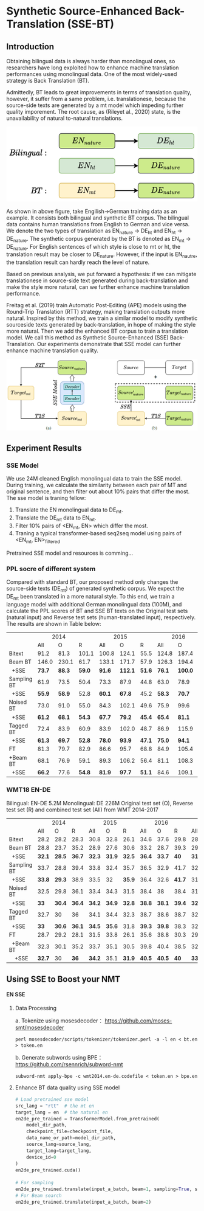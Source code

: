 # Synthetic Source-Enhanced Back-Translation (SSE-BT)
## Introduction

Obtaining bilingual data is always harder than monolingual ones, so researchers have long exploited how to enhance machine translation performances using monolingual data. One of the most widely-used strategy is Back Translation (BT).

Admittedly, BT leads to great improvements in terms of translation quality, however, it suffer from a same problem, i.e. translationese, because the source-side texts are generated by a mt model which impeding further quality imporement. The root cause, as (Rileyet al., 2020) state, is the unavailability of natural to-natural translations. 

![image](https://github.com/FrxxzHL/ssebt/blob/main/mt-ht-nature.PNG)

As shown in above figure, take Engilish→German training data as an example. It consists both bilingual and synthetic BT corpus. The bilingual data contains human translations from English to German and vice versa. We denote the two types of translation as EN<sub>nature</sub> → DE<sub>ht</sub> and EN<sub>ht</sub> → DE<sub>nature</sub>. The synthetic corpus generated by the BT is denoted as EN<sub>mt</sub> → DE<sub>nature</sub>. For English sentences of which style is close to mt or ht, the translation result may be closer to DE<sub>nature</sub>. However, if the input is EN<sub>nautre</sub>, the translation result can hardly reach the level of nature.

Based on previous analysis, we put forward a hypothesis: if we can mitigate translationese in source-side text generated during back-translation and make the style more natural, can we further enhance machine translation performance.

Freitag et al. (2019) train Automatic Post-Editing (APE) models using the Round-Trip Translation (RTT) strategy, making translation outputs more natural. Inspired by this method, we train a similar model to modify synthetic sourceside texts generated by back-translation, in hope of making the style more natural. Then we add the enhanced BT corpus to train a translation model. We call this method as Synthetic Source-Enhanced (SSE) Back-Translation. Our experiments demonstrate that SSE model can further enhance machine translation quality.

![image](https://github.com/FrxxzHL/ssebt/blob/main/sse-bt.PNG)

## Experiment Results

### SSE Model
We use 24M cleaned English monolingual data to train the SSE model. During training, we calculate the similarity between each pair of MT and original sentence, and then filter out about 10% pairs that differ the most.
The sse model is traning fellow:
1. Translate the EN monolingual data to DE<sub>mt</sub>.
2. Translate the DE<sub>mt</sub> data to EN<sub>mt</sub>.
3. Filter 10% pairs of <EN<sub>mt</sub>, EN> which differ the most. 
4. Traning a typical transformer-based seq2seq model using pairs of <EN<sub>mt</sub>, EN><sub>filtered</sub>

Pretrained SSE model and resources is comming...

### PPL socre of different system
Compared with standard BT, our proposed method only changes the source-side texts (DE<sub>mt</sub>) of generated synthetic corpus. We expect the DE<sub>mt</sub> been translated in a more natural style. To this end, we train a language model with additional German monolingual data (100M), and calculate the PPL scores of BT and SSE BT texts on the Original test sets (natural input) and Reverse test sets (human-translated input), respectively.
The results are shown in Table below:
<table align="center">
   <tr>
      <td ></td>
      <td colspan="3">&nbsp;&nbsp;&nbsp;&nbsp;&nbsp;&nbsp;&nbsp;&nbsp;&nbsp;&nbsp;2014</td>
      <td colspan="3">&nbsp;&nbsp;&nbsp;&nbsp;&nbsp;&nbsp;&nbsp;&nbsp;&nbsp;&nbsp;2015</td>
      <td colspan="3">&nbsp;&nbsp;&nbsp;&nbsp;&nbsp;&nbsp;&nbsp;&nbsp;&nbsp;&nbsp;2016</td>
      <td colspan="3">&nbsp;&nbsp;&nbsp;&nbsp;&nbsp;&nbsp;&nbsp;&nbsp;&nbsp;&nbsp;2017</td>
      <td colspan="3">&nbsp;&nbsp;&nbsp;&nbsp;&nbsp;&nbsp;&nbsp;&nbsp;&nbsp;&nbsp;average</td>
   </tr>
   <tr>
      <td></td>
      <td>All</td>
      <td>O</td>
      <td>R</td>
      <td>All</td>
      <td>O</td>
      <td>R</td>
      <td>All</td>
      <td>O</td>
      <td>R</td>
      <td>All</td>
      <td>O</td>
      <td>R</td>
      <td>All</td>
      <td>O</td>
      <td>R</td>
   </tr>
   <tr>
      <td>Bitext</td>
      <td>91.2</td>
      <td>81.3</td>
      <td>101.1</td>
      <td>100.8</td>
      <td>124.1</td>
      <td>55.5</td>
      <td>124.8</td>
      <td>187.4</td>
      <td>62.1</td>
      <td>74.8</td>
      <td>91.2</td>
      <td>58.5</td>
      <td>97.9</td>
      <td>121.0</td>
      <td>69.3</td>
   </tr>
   <tr>
      <td>Beam BT</td>
      <td>146.0</td>
      <td>230.1</td>
      <td>61.7</td>
      <td>133.1</td>
      <td>171.7</td>
      <td>57.9</td>
      <td>126.3</td>
      <td>194.4</td>
      <td>58.1</td>
      <td>107.4</td>
      <td>163.9</td>
      <td>50.8</td>
      <td>128.2</td>
      <td>190.0</td>
      <td>57.1</td>
   </tr>
   <tr>
      <td>&nbsp;&nbsp;+SSE</td>
      <td><b>73.7</b></td>
      <td><b>88.3</b></td>
      <td><b>59.0</b></td>
      <td><b>91.6</b></td>
      <td><b>112.1</b></td>
      <td><b>51.6</b></td>
      <td><b>76.1</b></td>
      <td><b>100.0</b></td>
      <td><b>52.2</b></td>
      <td><b>65.3</b></td>
      <td><b>82.0</b></td>
      <td><b>48.6</b></td>
      <td><b>76.7</b></td>
      <td><b>95.6</b></td>
      <td><b>52.8</b></td>
   </tr>
   <tr>
      <td>Sampling BT</td>
      <td>61.9</td>
      <td>73.5</td>
      <td>50.4</td>
      <td>73.3</td>
      <td>87.9</td>
      <td>44.8</td>
      <td>63.0</td>
      <td>78.9</td>
      <td>47.2</td>
      <td>58.9</td>
      <td>76.7</td>
      <td>41.2</td>
      <td>64.3</td>
      <td>79.2</td>
      <td>45.9</td>
   </tr>
   <tr>
      <td>&nbsp;&nbsp;+SSE</td>
      <td><b>55.9</b></td>
      <td><b>58.9</b></td>
      <td>52.8</td>
      <td><b>60.1</b></td>
      <td><b>67.8</b></td>
      <td>45.2</td>
      <td><b>58.3</b></td>
      <td><b>70.7</b></td>
      <td><b>45.9</b></td>
      <td><b>51.1</b></td>
      <td><b>61.4</b></td>
      <td><b>40.7</b></td>
      <td><b>56.3</b></td>
      <td><b>64.7</b></td>
      <td>46.2</td>
   </tr>
   <tr>
      <td>Noised BT</td>
      <td>73.0</td>
      <td>91.0</td>
      <td>55.0</td>
      <td>84.3</td>
      <td>102.1</td>
      <td>49.6</td>
      <td>75.9</td>
      <td>99.6</td>
      <td>52.2</td>
      <td>69.8</td>
      <td>93.0</td>
      <td>46.6</td>
      <td>75.8</td>
      <td>96.4</td>
      <td>50.9</td>
   </tr>
   <tr>
      <td>&nbsp;&nbsp;+SSE</td>
      <td><b>61.2</b></td>
      <td><b>68.1</b></td>
      <td><b>54.3</b></td>
      <td><b>67.7</b></td>
      <td><b>79.2</b></td>
      <td><b>45.4</b></td>
      <td><b>65.4</b></td>
      <td><b>81.1</b></td>
      <td><b>49.7</b></td>
      <td><b>58.8</b></td>
      <td><b>73.9</b></td>
      <td><b>43.7</b></td>
      <td><b>63.3</b></td>
      <td><b>75.5</b></td>
      <td><b>48.3</b></td>
   </tr>
   <tr>
      <td>Tagged BT</td>
      <td>72.4</td>
      <td>83.9</td>
      <td>60.9</td>
      <td>83.9</td>
      <td>102.0</td>
      <td>48.7</td>
      <td>86.9</td>
      <td>115.9</td>
      <td>57.9</td>
      <td>70.4</td>
      <td>93.4</td>
      <td>47.5</td>
      <td>78.4</td>
      <td>98.8</td>
      <td>53.7</td>
   </tr>
   <tr>
      <td>&nbsp;&nbsp;+SSE</td>
      <td><b>61.3</b></td>
      <td><b>69.7</b></td>
      <td><b>52.8</b></td>
      <td><b>78.0</b></td>
      <td><b>93.9</b></td>
      <td><b>47.1</b></td>
      <td><b>75.0</b></td>
      <td><b>94.1</b></td>
      <td><b>56.0</b></td>
      <td><b>60.5</b></td>
      <td><b>76.1</b></td>
      <td><b>44.8</b></td>
      <td><b>68.7</b></td>
      <td><b>83.4</b></td>
      <td><b>50.2</b></td>
   </tr>
   <tr>
      <td>FT</td>
      <td>81.3</td>
      <td>79.7</td>
      <td>82.9</td>
      <td>86.6</td>
      <td>95.7</td>
      <td>68.8</td>
      <td>84.9</td>
      <td>105.4</td>
      <td>64.5</td>
      <td>72.8</td>
      <td>89.5</td>
      <td>56.0</td>
      <td>81.4</td>
      <td>92.6</td>
      <td>68.0</td>
   </tr>
   <tr>
      <td>+Beam BT</td>
      <td>68.1</td>
      <td>76.9</td>
      <td>59.1</td>
      <td>89.3</td>
      <td>106.2</td>
      <td>56.4</td>
      <td>81.1</td>
      <td>108.3</td>
      <td>53.9</td>
      <td>69.4</td>
      <td>90.1</td>
      <td>48.8</td>
      <td>77.0</td>
      <td>95.4</td>
      <td>54.6</td>
   </tr>
   <tr>
      <td>&nbsp;&nbsp;+SSE</td>
      <td><b>66.2</b></td>
      <td>77.6</td>
      <td><b>54.8</b></td>
      <td><b>81.9</b></td>
      <td><b>97.7</b></td>
      <td><b>51.1</b></td>
      <td>84.6</td>
      <td>109.1</td>
      <td>60.1</td>
      <td><b>65.7</b></td>
      <td><b>86.0</b></td>
      <td><b>45.3</b></td>
      <td><b>74.6</b></td>
      <td><b>92.6</b></td>
      <td><b>52.8</b></td>
   </tr>
</table>

### WMT18 EN-DE

Bilingual: EN-DE 5.2M  Monolingual: DE 226M
Original test set (O), Reverse test set (R) and combined test set (All) from WMT 2014-2017
<table align="center">
   <tr>
      <td ></td>
      <td colspan="3">&nbsp;&nbsp;&nbsp;&nbsp;&nbsp;&nbsp;&nbsp;&nbsp;&nbsp;&nbsp;2014</td>
      <td colspan="3">&nbsp;&nbsp;&nbsp;&nbsp;&nbsp;&nbsp;&nbsp;&nbsp;&nbsp;&nbsp;2015</td>
      <td colspan="3">&nbsp;&nbsp;&nbsp;&nbsp;&nbsp;&nbsp;&nbsp;&nbsp;&nbsp;&nbsp;2016</td>
      <td colspan="3">&nbsp;&nbsp;&nbsp;&nbsp;&nbsp;&nbsp;&nbsp;&nbsp;&nbsp;&nbsp;2017</td>
      <td colspan="3">&nbsp;&nbsp;&nbsp;&nbsp;&nbsp;&nbsp;&nbsp;&nbsp;&nbsp;&nbsp;average</td>
   </tr>
   <tr>
      <td></td>
      <td>All</td>
      <td>O</td>
      <td>R</td>
      <td>All</td>
      <td>O</td>
      <td>R</td>
      <td>All</td>
      <td>O</td>
      <td>R</td>
      <td>All</td>
      <td>O</td>
      <td>R</td>
      <td>All</td>
      <td>O</td>
      <td>R</td>
   </tr>
   <tr>
      <td>Bitext</td>
      <td>28.2</td>
      <td>28.2</td>
      <td>28.3</td>
      <td>30.8</td>
      <td>32.8</td>
      <td>26.1</td>
      <td>34.6</td>
      <td>37.6</td>
      <td>29.8</td>
      <td>28.7</td>
      <td>31.1</td>
      <td>25.2</td>
      <td>30.6</td>
      <td>32.4</td>
      <td>27.4</td>
   </tr>
   <tr>
      <td>Beam BT</td>
      <td>28.8</td>
      <td>23.7</td>
      <td>35.2</td>
      <td>28.9</td>
      <td>27.6</td>
      <td>30.6</td>
      <td>33.2</td>
      <td>28.7</td>
      <td>39.3</td>
      <td>29.2</td>
      <td>26.1</td>
      <td>32.3</td>
      <td>30</td>
      <td>26.5</td>
      <td>34.4</td>
   </tr>
   <tr>
      <td>&nbsp;&nbsp;+SSE</td>
      <td><b>32.1</b></td>
      <td><b>28.5</b></td>
      <td><b>36.7</b></td>
      <td><b>32.3</b></td>
      <td><b>31.9</b></td>
      <td><b>32.5</b></td>
      <td><b>36.4</b></td>
      <td><b>33.7</b></td>
      <td><b>40</b></td>
      <td><b>31.5</b></td>
      <td><b>28.9</b></td>
      <td><b>33.8</b></td>
      <td><b>33.1</b></td>
      <td><b>30.8</b></td>
      <td><b>35.8</b></td>
   </tr>
   <tr>
      <td>Sampling BT</td>
      <td>33.7</td>
      <td>28.8</td>
      <td>39.4</td>
      <td>33.8</td>
      <td>32.4</td>
      <td>35.7</td>
      <td>36.5</td>
      <td>32.9</td>
      <td>41.7</td>
      <td>32</td>
      <td>28.3</td>
      <td>36.4</td>
      <td>34</td>
      <td>30.6</td>
      <td>38.3</td>
   </tr>
   <tr>
      <td>&nbsp;&nbsp;+SSE</td>
      <td><b>33.8</b></td>
      <td><b>29.3</b></td>
      <td>38.9</td>
      <td>33.5</td>
      <td>32</td>
      <td><b>35.9</b></td>
      <td>36.4</td>
      <td>32.6</td>
      <td><b>41.7</b></td>
      <td>31.7</td>
      <td>28.1</td>
      <td>36</td>
      <td>33.9</td>
      <td>30.5</td>
      <td>38.1</td>
   </tr>
   <tr>
      <td>Noised BT</td>
      <td>32.5</td>
      <td>29.8</td>
      <td>36.1</td>
      <td>33.4</td>
      <td>34.3</td>
      <td>31.5</td>
      <td>38.4</td>
      <td>38</td>
      <td>38.4</td>
      <td>31.9</td>
      <td>31.5</td>
      <td>31.8</td>
      <td>34.1</td>
      <td>33.4</td>
      <td>34.5</td>
   </tr>
   <tr>
      <td>&nbsp;&nbsp;+SSE</td>
      <td><b>33</b></td>
      <td><b>30.4</b></td>
      <td><b>36.4</b></td>
      <td><b>34.2</b></td>
      <td><b>34.9</b></td>
      <td><b>32.8</b></td>
      <td><b>38.8</b></td>
      <td><b>38.1</b></td>
      <td><b>39.4</b></td>
      <td><b>32.6</b></td>
      <td><b>32</b></td>
      <td><b>32.7</b></td>
      <td><b>34.7</b></td>
      <td><b>33.9</b></td>
      <td><b>35.3</b></td>
   </tr>
   <tr>
      <td>Tagged BT</td>
      <td>32.7</td>
      <td>30</td>
      <td>36</td>
      <td>34.1</td>
      <td>34.4</td>
      <td>32.3</td>
      <td>38.7</td>
      <td>38.6</td>
      <td>38.7</td>
      <td>32.9</td>
      <td>32.6</td>
      <td>32.3</td>
      <td>34.6</td>
      <td>33.9</td>
      <td>34.8</td>
   </tr>
   <tr>
      <td>&nbsp;&nbsp;+SSE</td>
      <td><b>33</b></td>
      <td><b>30.6</b></td>
      <td><b>36.1</b></td>
      <td><b>34.5</b></td>
      <td><b>35.6</b></td>
      <td>31.8</td>
      <td><b>39.3</b></td>
      <td><b>39.8</b></td>
      <td>38.3</td>
      <td>32.9</td>
      <td><b>32.7</b></td>
      <td>32.2</td>
      <td><b>34.9</b></td>
      <td><b>34.7</b></td>
      <td>34.6</td>
   </tr>
   <tr>
      <td>FT</td>
      <td>28.7</td>
      <td>29.2</td>
      <td>28.1</td>
      <td>31.5</td>
      <td>33.8</td>
      <td>26.1</td>
      <td>35.6</td>
      <td>38.8</td>
      <td>30.3</td>
      <td>29.5</td>
      <td>32.5</td>
      <td>25.3</td>
      <td>31.3</td>
      <td>33.6</td>
      <td>27.5</td>
   </tr>
   <tr>
      <td>&nbsp;&nbsp;+Beam BT</td>
      <td>32.3</td>
      <td>30.1</td>
      <td>35.2</td>
      <td>33.7</td>
      <td>35.1</td>
      <td>30.5</td>
      <td>39.8</td>
      <td>40.4</td>
      <td>38.5</td>
      <td>32.7</td>
      <td>32.6</td>
      <td>32</td>
      <td>34.6</td>
      <td>34.6</td>
      <td>34.1</td>
   </tr>
   <tr>
      <td>&nbsp;&nbsp;&nbsp;&nbsp;+SSE</td>
      <td><b>32.7</b></td>
      <td>30</td>
      <td><b>36</b></td>
      <td><b>34.2</b></td>
      <td>35.1</td>
      <td><b>31.9</b></td>
      <td><b>40.5</b></td>
      <td><b>40.5</b></td>
      <td><b>40</b></td>
      <td><b>33.4</b></td>
      <td><b>33.2</b></td>
      <td><b>33</b></td>
      <td><b>35.2</b></td>
      <td><b>34.7</b></td>
      <td><b>35.2</b></td>
   </tr>
</table>


## Using SSE to Boost your NMT

#### EN SSE

1. Data Processing

   a. Tokenize using mosesdecoder： https://github.com/moses-smt/mosesdecoder

   ```shell
   perl mosesdecoder/scripts/tokenizer/tokenizer.perl -a -l en < bt.en > token.en
   ```

   b. Generate subwords  using BPE： https://github.com/rsennrich/subword-nmt

   ```shell
   subword-nmt apply-bpe -c wmt2014.en-de.codefile < token.en > bpe.en
   ```

2. Enhance BT data quality using SSE model

   ```python
   # Load pretrained sse model
   src_lang = "rtt"  # the mt en
   target_lang = en  # the natural en
   en2de_pre_trained = TransformerModel.from_pretrained(
       model_dir_path,
       checkpoint_file=checkpoint_file,
       data_name_or_path=model_dir_path,
       source_lang=source_lang,
       target_lang=target_lang,
       device_id=0
   )
   en2de_pre_trained.cuda()
   
   # For sampling 
   en2de_pre_trained.translate(input_a_batch, beam=1, sampling=True, sampling_topk=10)
   # For Beam search
   en2de_pre_trained.translate(input_a_batch, beam=2)
   ```

